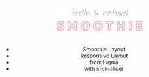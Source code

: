 <!DOCTYPE html>
<html lang="en">
<head>
    <meta charset="UTF-8">
    <meta name="viewport" content="width=device-width, initial-scale=1.0">
    <meta http-equiv="X-UA-Compatible" content="ie=edge">
    <link rel="preconnect" href="https://fonts.gstatic.com">
    <link href="https://fonts.googleapis.com/css2?family=Quicksand:wght@300;400;500;700&family=Waiting+for+the+Sunrise&display=swap" rel="stylesheet"> 
    <link rel="stylesheet" href="style.css">
    <link rel="stylesheet" href="css/slick.css">
</head>
<header class="top_header">
        <div class="wrapper">
            <a href="#" class="logo">
                <img src="img/logo.png" alt="logo" srcset="img/logo@2x.png 2x">
            </a>
            <br>
            <br>
            <nav class="left_nav">
                <ul>
                    <li>Smoothie Layout</li>
                    <li>Responsive Layout</li>
                    <li>from Figma</li>
                    <li>with slick-slider</li>
                </ul>
            </nav>
        </div>
    </header>
